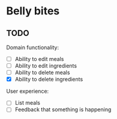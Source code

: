 # Belly bites

## TODO

Domain functionality:

- [ ] Ability to edit meals
- [ ] Ability to edit ingredients
- [ ] Ability to delete meals
- [x] Ability to delete ingredients

User experience:

- [ ] List meals
- [ ] Feedback that something is happening
